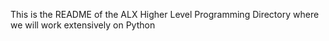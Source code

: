 This is the README of the ALX Higher Level Programming Directory where we will work extensively on Python
